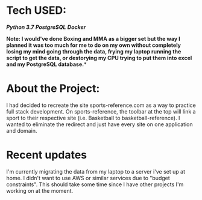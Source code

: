 # Tech USED:
***Python 3.7***
***PostgreSQL***
***Docker***

**Note: I would've done Boxing and MMA as a bigger set but the way I planned it was too much for me to do on my own without completely losing my mind going through the data, frying my laptop running the script to get the data, or destorying my CPU trying to put them into excel and my PostgreSQL database.***

# About the Project:
I had decided to recreate the site sports-reference.com as a way to practice full stack development. On sports-reference, the toolbar at the top will link a sport to their respective site (i.e. Basketball to basketball-reference). I wanted to eliminate the redirect and just have every site on one application and domain.

# Recent updates
I'm currently migrating the data from my laptop to a server i've set up at home. I didn't want to use AWS or similar services due to "budget constraints". This should take some time since I have other projects I'm working on at the moment.
